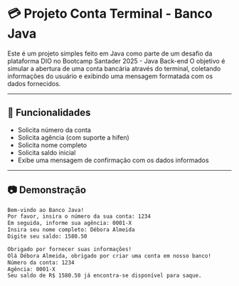 # 💳 Projeto Conta Terminal - Banco Java

Este é um projeto simples feito em Java como parte de um desafio da plataforma DIO no Bootcamp Santader 2025 - Java Back-end
O objetivo é simular a abertura de uma conta bancária através do terminal, coletando informações do usuário e exibindo uma mensagem formatada com os dados fornecidos.

---

## 🚀 Funcionalidades

- Solicita número da conta
- Solicita agência (com suporte a hífen)
- Solicita nome completo
- Solicita saldo inicial
- Exibe uma mensagem de confirmação com os dados informados

---

## 📷 Demonstração

```bash
Bem-vindo ao Banco Java!
Por favor, insira o número da sua conta: 1234
Em seguida, informe sua agência: 0001-X
Insira seu nome completo: Débora Almeida
Digite seu saldo: 1580.50

Obrigado por fornecer suas informações!
Olá Débora Almeida, obrigado por criar uma conta em nosso banco!
Número da conta: 1234
Agência: 0001-X
Seu saldo de R$ 1580.50 já encontra-se disponível para saque.

